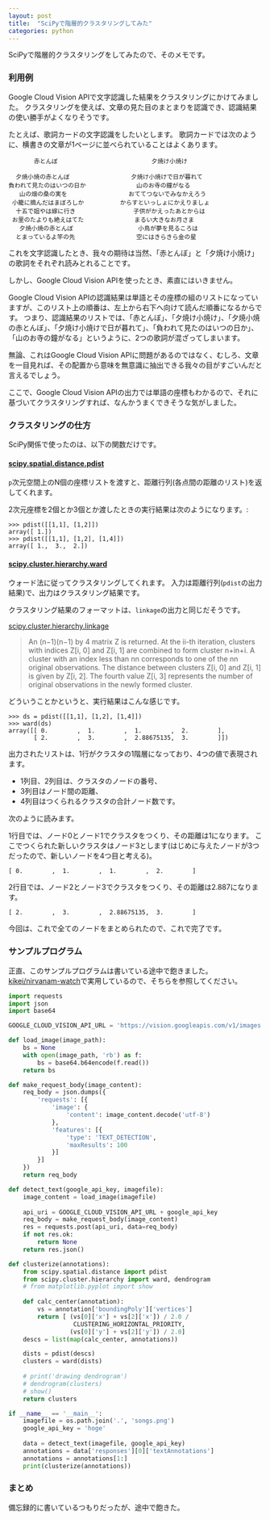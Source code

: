 ```yaml
---
layout: post
title:  "SciPyで階層的クラスタリングしてみた"
categories: python
---
```


SciPyで階層的クラスタリングをしてみたので、そのメモです。

### 利用例

Google Cloud Vision APIで文字認識した結果をクラスタリングにかけてみました。
クラスタリングを使えば、文章の見た目のまとまりを認識でき、認識結果の使い勝手がよくなりそうです。

たとえば、歌詞カードの文字認識をしたいとします。
歌詞カードでは次のように、横書きの文章が1ページに並べられていることはよくあります。

```
       赤とんぼ                          夕焼け小焼け

  夕焼小焼の赤とんぼ                 夕焼け小焼けで日が暮れて
負われて見たのはいつの日か              山のお寺の鐘がなる
   山の畑の桑の実を                 おててつないでみなかえろう
 小籠に摘んだはまぼろしか          からすといっしょにかえりましょ
  十五で姐やは嫁に行き                子供がかえったあとからは
 お里のたよりも絶えはてた              まるい大きなお月さま
   夕焼小焼の赤とんぼ                  小鳥が夢を見るころは
  とまっているよ竿の先                 空にはきらきら金の星
```

これを文字認識したとき、我々の期待は当然、「赤とんぼ」と「夕焼け小焼け」の歌詞をそれぞれ読みとれることです。

しかし、Google Cloud Vision APIを使ったとき、素直にはいきません。

Google Cloud Vision APIの認識結果は単語とその座標の組のリストになっていますが、このリスト上の順番は、左上から右下へ向けて読んだ順番になるからです。
つまり、認識結果のリストでは、「赤とんぼ」、「夕焼け小焼け」、「夕焼小焼の赤とんぼ」、「夕焼け小焼けで日が暮れて」、「負われて見たのはいつの日か」、「山のお寺の鐘がなる」というように、2つの歌詞が混ざってしまいます。

無論、これはGoogle Cloud Vision APIに問題があるのではなく、むしろ、文章を一目見れば、その配置から意味を無意識に抽出できる我々の目がすごいんだと言えるでしょう。

ここで、Google Cloud Vision APIの出力では単語の座標もわかるので、それに基づいてクラスタリングすれば、なんかうまくできそうな気がしました。

### クラスタリングの仕方

SciPy関係で使ったのは、以下の関数だけです。

#### [scipy.spatial.distance.pdist](https://docs.scipy.org/doc/scipy-0.18.1/reference/generated/scipy.spatial.distance.pdist.html)

`p`次元空間上のN個の座標リストを渡すと、距離行列(各点間の距離のリスト)を返してくれます。

2次元座標を2個とか3個とか渡したときの実行結果は次のようになります。:

```
>>> pdist([[1,1], [1,2]])
array([ 1.])
>>> pdist([[1,1], [1,2], [1,4]])
array([ 1.,  3.,  2.])
```

#### [scipy.cluster.hierarchy.ward](https://docs.scipy.org/doc/scipy-0.18.1/reference/generated/scipy.cluster.hierarchy.ward.html#scipy.cluster.hierarchy.ward)

ウォード法に従ってクラスタリングしてくれます。
入力は距離行列(`pdist`の出力結果)で、出力はクラスタリング結果です。

クラスタリング結果のフォーマットは、`linkage`の出力と同じだそうです。

[scipy.cluster.hierarchy.linkage](https://docs.scipy.org/doc/scipy-0.18.1/reference/generated/scipy.cluster.hierarchy.linkage.html#scipy.cluster.hierarchy.linkage)

> An (n−1)(n−1) by 4 matrix Z is returned. At the ii-th iteration, clusters with indices Z[i, 0] and Z[i, 1] are combined to form cluster n+in+i. A cluster with an index less than nn corresponds to one of the nn original observations. The distance between clusters Z[i, 0] and Z[i, 1] is given by Z[i, 2]. The fourth value Z[i, 3] represents the number of original observations in the newly formed cluster.

どういうことかというと、実行結果はこんな感じです。

```
>>> ds = pdist([[1,1], [1,2], [1,4]])
>>> ward(ds)
array([[ 0.        ,  1.        ,  1.        ,  2.        ],
       [ 2.        ,  3.        ,  2.88675135,  3.        ]])

```

出力されたリストは、1行がクラスタの1階層になっており、4つの値で表現されます。
- 1列目、2列目は、クラスタのノードの番号、
- 3列目はノード間の距離、
- 4列目はつくられるクラスタの合計ノード数です。

次のように読みます。

1行目では、ノード0とノード1でクラスタをつくり、その距離は1になります。
ここでつくられた新しいクラスタはノード3とします(はじめに与えたノードが3つだったので、新しいノードを4つ目と考える)。

```
[ 0.        ,  1.        ,  1.        ,  2.        ]
```

2行目では、ノード2とノード3でクラスタをつくり、その距離は2.887になります。

```
[ 2.        ,  3.        ,  2.88675135,  3.        ]
```

今回は、これで全てのノードをまとめられたので、これで完了です。

### サンプルプログラム

正直、このサンプルプログラムは書いている途中で飽きました。
[kikei/nirvanam-watch](https://github.com/kikei/nirvanam-watch)で実用しているので、そちらを参照してください。

```python
import requests
import json
import base64

GOOGLE_CLOUD_VISION_API_URL = 'https://vision.googleapis.com/v1/images:annotate?key='

def load_image(image_path):
    bs = None
    with open(image_path, 'rb') as f:
        bs = base64.b64encode(f.read())
    return bs

def make_request_body(image_content):
    req_body = json.dumps({
        'requests': [{
            'image': {
                'content': image_content.decode('utf-8')
            },
            'features': [{
                'type': 'TEXT_DETECTION',
                'maxResults': 100
            }]
        }]
    })
    return req_body

def detect_text(google_api_key, imagefile):
    image_content = load_image(imagefile)
	
    api_uri = GOOGLE_CLOUD_VISION_API_URL + google_api_key
    req_body = make_request_body(image_content)
    res = requests.post(api_uri, data=req_body)
    if not res.ok:
        return None
    return res.json()

def clusterize(annotations):
    from scipy.spatial.distance import pdist
    from scipy.cluster.hierarchy import ward, dendrogram
    # from matplotlib.pyplot import show
        
    def calc_center(annotation):
        vs = annotation['boundingPoly']['vertices']
        return [ (vs[0]['x'] + vs[2]['x']) / 2.0 /
                  CLUSTERING_HORIZONTAL_PRIORITY,
                 (vs[0]['y'] + vs[2]['y']) / 2.0]
    descs = list(map(calc_center, annotations))

    dists = pdist(descs)
    clusters = ward(dists)
        
    # print('drawing dendrogram')
    # dendrogram(clusters)
    # show()
    return clusters

if __name__ == '__main__':
    imagefile = os.path.join('.', 'songs.png')
    google_api_key = 'hoge'
    
    data = detect_text(imagefile, google_api_key)
    annotations = data['responses'][0]['textAnnotations']
    annotations = annotations[1:]
    print(clusterize(annotations))
```

### まとめ

備忘録的に書いているつもりだったが、途中で飽きた。
